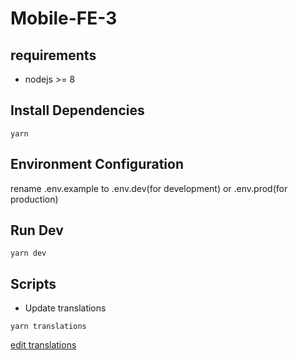 # Mobile-FE-3

## requirements

- nodejs >= 8

## Install Dependencies

```shell
yarn
```

## Environment Configuration

rename .env.example to .env.dev(for development) or .env.prod(for production)

## Run Dev

```shell
yarn dev
```

## Scripts

- Update translations

```
yarn translations
```

[edit translations](https://docs.google.com/spreadsheets/d/1l3lNajxq3ppXuYPp5mnlw_EU1i0Q3o1-eLHCv-bqBYM/edit#gid=0)
